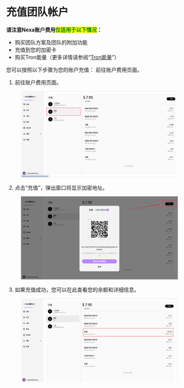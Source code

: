 # 充值团队帐户

**请注意Nexa账户费用**<mark style="color:green;">**仅适用于以下情况**</mark>**：**&#x20;

* 购买团队方案及团队的附加功能
* 充值到您的加密卡
* 购买Tron能量（更多详情请参阅“[Tron能量](../../wallet_and_transaction/transaction/tron_energy_mode)”）

您可以按照以下步骤为您的账户充值： 前往账户费用页面。

1.  前往账户费用页面。<br>

<figure>     <img	src="../images/Snipaste_2025-08-20_11-20-20.png"          width="900"          height="auto"     > </figure>

2.  点击“充值”，弹出窗口将显示加密地址。<br>

<figure>     <img         
                  src="../images/Snipaste_2025-08-20_11-25-02.png"          width="900"          height="auto"     > </figure>


3.  如果充值成功，您可以在此查看您的余额和详细信息。<br>

<figure>     <img       src="../images/Snipaste_2025-08-20_11-27-56.png"          width="900"          height="auto"     > </figure>
